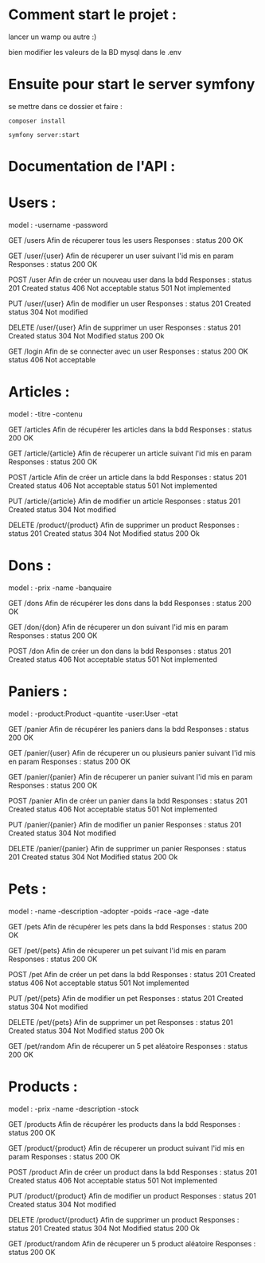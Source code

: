 # Comment start le projet :

lancer un wamp ou autre :)

bien modifier les valeurs de la BD mysql dans le .env

# Ensuite pour start le server symfony

se mettre dans ce dossier et faire :

```
composer install
```
```
symfony server:start
```






# Documentation de l'API : 

# Users : 

model :
-username
-password

GET /users
Afin de récuperer tous les users
Responses : 
status 200 OK

GET /user/{user}
Afin de récuperer un user suivant l'id mis en param
Responses : 
status 200 OK

POST /user
Afin de créer un nouveau user dans la bdd
Responses : 
status 201 Created
status 406 Not acceptable
status 501 Not implemented

PUT /user/{user}
Afin de modifier un user 
Responses : 
status 201 Created
status 304 Not modified

DELETE /user/{user}
Afin de supprimer un user
Responses : 
status 201 Created
status 304 Not Modified
status 200 Ok

GET /login
Afin de se connecter avec un user
Responses : 
status 200 OK
status 406 Not acceptable

# Articles :

model : 
-titre
-contenu

GET /articles
Afin de récupérer les articles dans la bdd
Responses : 
status 200 OK

GET /article/{article}
Afin de récuperer un article suivant l'id mis en param
Responses : 
status 200 OK

POST /article
Afin de créer un article dans la bdd
Responses : 
status 201 Created
status 406 Not acceptable
status 501 Not implemented

PUT /article/{article}
Afin de modifier un article
Responses : 
status 201 Created
status 304 Not modified

DELETE /product/{product}
Afin de supprimer un product
Responses : 
status 201 Created
status 304 Not Modified
status 200 Ok

# Dons :

model : 
-prix
-name
-banquaire

GET /dons
Afin de récupérer les dons dans la bdd
Responses : 
status 200 OK

GET /don/{don}
Afin de récuperer un don suivant l'id mis en param
Responses : 
status 200 OK

POST /don
Afin de créer un don dans la bdd
Responses : 
status 201 Created
status 406 Not acceptable
status 501 Not implemented

# Paniers :

model : 
-product:Product
-quantite
-user:User
-etat

GET /panier
Afin de récupérer les paniers dans la bdd
Responses : 
status 200 OK

GET /panier/{user}
Afin de récuperer un ou plusieurs panier suivant l'id mis en param
Responses : 
status 200 OK

GET /panier/{panier}
Afin de récuperer un panier suivant l'id mis en param
Responses : 
status 200 OK

POST /panier
Afin de créer un panier dans la bdd
Responses : 
status 201 Created
status 406 Not acceptable 
status 501 Not implemented

PUT /panier/{panier}
Afin de modifier un panier
Responses : 
status 201 Created
status 304 Not modified

DELETE /panier/{panier}
Afin de supprimer un panier
Responses : 
status 201 Created
status 304 Not Modified
status 200 Ok

# Pets :

model : 
-name
-description 
-adopter
-poids
-race
-age
-date

GET /pets
Afin de récupérer les pets dans la bdd
Responses : 
status 200 OK

GET /pet/{pets}
Afin de récuperer un pet suivant l'id mis en param
Responses : 
status 200 OK

POST /pet
Afin de créer un pet dans la bdd
Responses : 
status 201 Created
status 406 Not acceptable
status 501 Not implemented

PUT /pet/{pets}
Afin de modifier un pet
Responses : 
status 201 Created
status 304 Not modified

DELETE /pet/{pets}
Afin de supprimer un pet
Responses : 
status 201 Created
status 304 Not Modified
status 200 Ok

GET /pet/random
Afin de récuperer un 5 pet aléatoire
Responses : 
status 200 OK

# Products :

model : 
-prix
-name
-description
-stock

GET /products
Afin de récupérer les products dans la bdd
Responses : 
status 200 OK

GET /product/{product}
Afin de récuperer un product suivant l'id mis en param
Responses : 
status 200 OK

POST /product
Afin de créer un product dans la bdd
Responses : 
status 201 Created
status 406 Not acceptable
status 501 Not implemented

PUT /product/{product}
Afin de modifier un product
Responses : 
status 201 Created
status 304 Not modified

DELETE /product/{product}
Afin de supprimer un product
Responses : 
status 201 Created
status 304 Not Modified
status 200 Ok

GET /product/random
Afin de récuperer un 5 product aléatoire
Responses : 
status 200 OK

